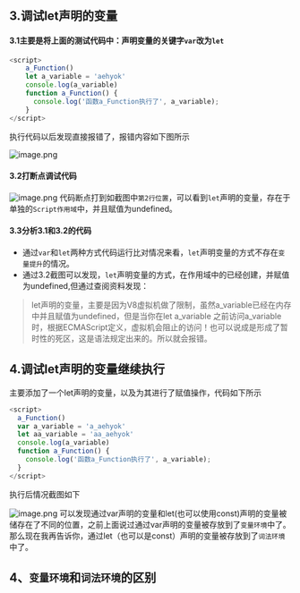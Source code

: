 ## 3\.调试let声明的变量
#### 3\.1主要是将上面的测试代码中：声明变量的关键字`var`改为`let`
```javascript
<script>
    a_Function()
    let a_variable = 'aehyok'
    console.log(a_variable)
    function a_Function() {
      console.log('函数a_Function执行了', a_variable);
    }
</script>
```
执行代码以后发现直接报错了，报错内容如下图所示

![image.png](https://p9-juejin.byteimg.com/tos-cn-i-k3u1fbpfcp/178b1fbcd07e4b788c18b73d40b00277~tplv-k3u1fbpfcp-watermark.image?)

#### 3\.2打断点调试代码

![image.png](https://p6-juejin.byteimg.com/tos-cn-i-k3u1fbpfcp/aaeb065c5b2c4416ad8286a586ee7bdc~tplv-k3u1fbpfcp-watermark.image?)
代码断点打到如截图中`第2行位置`，可以看到`let`声明的变量，存在于单独的`Script作用域`中，并且赋值为undefined。
#### 3\.3分析3.1和3.2的代码
- 通过`var`和`let`两种方式代码运行比对情况来看，`let`声明变量的方式不存在`变量提升`的情况。
- 通过3.2截图可以发现，`let`声明变量的方式，在作用域中的已经创建，并赋值为undefined,但通过查阅资料发现：
> let声明的变量，主要是因为V8虚拟机做了限制，虽然a_variable已经在内存中并且赋值为undefined，但是当你在let a_variable 之前访问a_variable时，根据ECMAScript定义，虚拟机会阻止的访问！也可以说成是形成了暂时性的死区，这是语法规定出来的。所以就会报错。


## 4\.调试let声明的变量继续执行
主要添加了一个let声明的变量，以及为其进行了赋值操作，代码如下所示
```javascript
<script>
  a_Function()
  var a_variable = 'a_aehyok'
  let aa_variable = 'aa_aehyok'
  console.log(a_variable)
  function a_Function() {
    console.log('函数a_Function执行了', a_variable);
  }
</script>
```
执行后情况截图如下

![image.png](https://p6-juejin.byteimg.com/tos-cn-i-k3u1fbpfcp/2b63bbea4b0d4903b105e504d3140eee~tplv-k3u1fbpfcp-watermark.image?)
可以发现通过var声明的变量和let(也可以使用const)声明的变量被储存在了不同的位置，之前上面说过通过var声明的变量被存放到了`变量环境`中了。那么现在我再告诉你，通过let（也可以是const）声明的变量被存放到了`词法环境`中了。

## 4、`变量环境`和`词法环境`的区别